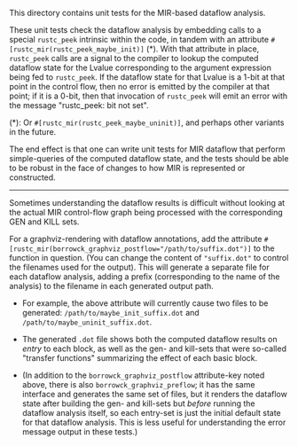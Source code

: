 This directory contains unit tests for the MIR-based dataflow
analysis.

These unit tests check the dataflow analysis by embedding calls to a
special `rustc_peek` intrinsic within the code, in tandem with an
attribute `#[rustc_mir(rustc_peek_maybe_init)]` (\*). With that
attribute in place, `rustc_peek` calls are a signal to the compiler to
lookup the computed dataflow state for the Lvalue corresponding to the
argument expression being fed to `rustc_peek`. If the dataflow state
for that Lvalue is a 1-bit at that point in the control flow, then no
error is emitted by the compiler at that point; if it is a 0-bit, then
that invocation of `rustc_peek` will emit an error with the message
"rustc_peek: bit not set".

(*): Or `#[rustc_mir(rustc_peek_maybe_uninit)]`, and perhaps other
variants in the future.

The end effect is that one can write unit tests for MIR dataflow that
perform simple-queries of the computed dataflow state, and the tests
should be able to be robust in the face of changes to how MIR is
represented or constructed.

----

Sometimes understanding the dataflow results is difficult without
looking at the actual MIR control-flow graph being processed with the
corresponding GEN and KILL sets.

For a graphviz-rendering with dataflow annotations, add the attribute
`#[rustc_mir(borrowck_graphviz_postflow="/path/to/suffix.dot")]` to
the function in question. (You can change the content of
`"suffix.dot"` to control the filenames used for the output). This
will generate a separate file for each dataflow analysis, adding a
prefix (corresponding to the name of the analysis) to the filename in
each generated output path.

 * For example, the above attribute will currently cause two files to
   be generated: `/path/to/maybe_init_suffix.dot` and
   `/path/to/maybe_uninit_suffix.dot`.

 * The generated `.dot` file shows both the computed dataflow results
   on *entry* to each block, as well as the gen- and kill-sets that
   were so-called "transfer functions" summarizing the effect of each
   basic block.

 * (In addition to the `borrowck_graphviz_postflow` attribute-key
   noted above, there is also `borrowck_graphviz_preflow`; it has the
   same interface and generates the same set of files, but it renders
   the dataflow state after building the gen- and kill-sets but
   *before* running the dataflow analysis itself, so each entry-set is
   just the initial default state for that dataflow analysis. This is
   less useful for understanding the error message output in these
   tests.)
